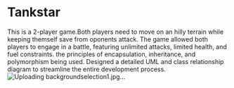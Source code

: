 # Tankstar
This is a 2-player game.Both players need to move on an hilly terrain while keeping themself save from oponents attack.
The game allowed both players to engage in a battle, featuring unlimited attacks, limited health, and fuel constraints. 
the principles of encapsulation, inheritance, and polymorphism being used.
Designed a detailed UML and class relationship diagram to streamline the entire development process.
![Uploading backgroundselection1.jpg…]()

